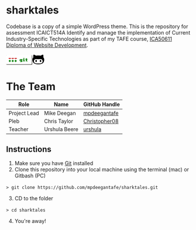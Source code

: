 # sharktales
Codebase is a copy of a simple WordPress theme.
This is the repository for assessment ICAICT514A Identify and manage the implementation of Current Industry-Specific Technologies as part of my TAFE course, [ICA50611 Diploma of Website Development](http://www.northcoasttafe.edu.au/courses/ica50611-diploma-of-website-development.aspx).

![Git](git-logo.png)![GitHub](github.png)

# The Team
| Role          | Name           | GitHub Handle |
| ------------- | -------------- | ------------- |
| Project Lead  | Mike Deegan    | [mpdeegantafe](https://github.com/mpdeegantafe)   |
| Pleb          | Chris Taylor   | [Christopher08](https://github.com/Christopher08)   |
| Teacher       | Urshula Beere  | [urshula](https://github.com/urshula)  |

## Instructions
1. Make sure you have [Git](http://git-scm.com/) installed
2. Clone this repository into your local machine using the terminal (mac) or Gitbash (PC)

  `> git clone https://github.com/mpdeegantafe/sharktales.git`

3. CD to the folder

  `> cd sharktales`

4. You're away!
